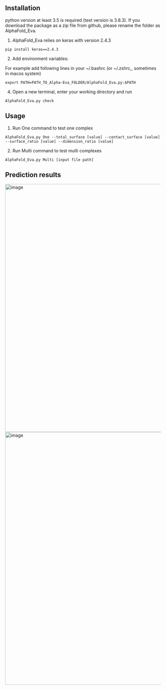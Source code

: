 ## Installation
python version at least 3.5 is required (test version is 3.8.3). If you download the package as a zip file from github, please rename the folder as AlphaFold_Eva.

1.  AlphaFold_Eva relies on keras with version 2.4.3

```
pip install keras==2.4.3
```

2. Add environment variables: 

For example add following lines in your ~/.bashrc  (or ~/.zshrc,, sometimes in macos system)
```
export PATH=PATH_TO_Alpha-Eva_FOLDER/AlphaFold_Eva.py:$PATH  
```
4. Open a new terminal, enter your working directory and run 
```
AlphaFold_Eva.py check
```

## Usage
1. Run One command to test one complex
```
AlphaFold_Eva.py One --total_surface [value] --contact_surface [value] --surface_ratio [value] --dimension_ratio [value] 
``` 
2. Run Multi command to test multi complexes
```
AlphaFold_Eva.py Multi [input file path]
```

## Prediction results

<img width="800" alt="image" src="https://user-images.githubusercontent.com/94659159/179382700-5f9fd30d-4f44-43d4-9719-350f3aef1832.png">

<img width="815" alt="image" src="https://user-images.githubusercontent.com/94659159/179382739-fe58dc5a-fbc6-4d71-9648-0eaecddc1e73.png">




<!---
xiong19912010/xiong19912010 is a ✨ special ✨ repository because its `README.md` (this file) appears on your GitHub profile.
You can click the Preview link to take a look at your changes.
--->
